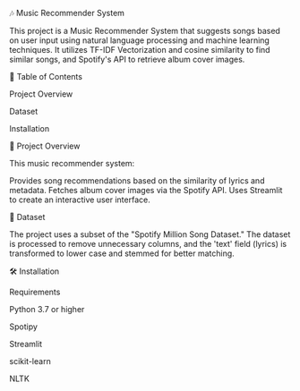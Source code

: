 🎶 Music Recommender System

  This project is a Music Recommender System that suggests songs based on user input using natural language processing and machine learning techniques. It utilizes TF-IDF 
  Vectorization and cosine similarity to find similar songs, and Spotify's API to retrieve album cover images.

📌 Table of Contents

   Project Overview
  
   Dataset
  
   Installation

🎯 Project Overview

   This music recommender system:
  
   Provides song recommendations based on the similarity of lyrics and metadata.
   Fetches album cover images via the Spotify API.
   Uses Streamlit to create an interactive user interface.

📄 Dataset

   The project uses a subset of the "Spotify Million Song Dataset." The dataset is processed to remove unnecessary columns, and the 'text' field (lyrics) is transformed to 
   lower case and stemmed for better matching.

🛠️ Installation

   Requirements
  
   Python 3.7 or higher
  
   Spotipy
  
   Streamlit
  
   scikit-learn
  
   NLTK
